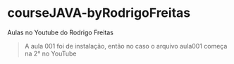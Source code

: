 # courseJAVA-byRodrigoFreitas

Aulas no Youtube do Rodrigo Freitas

> A aula 001 foi de instalação, então no caso o arquivo aula001 começa na 2° no YouTube 